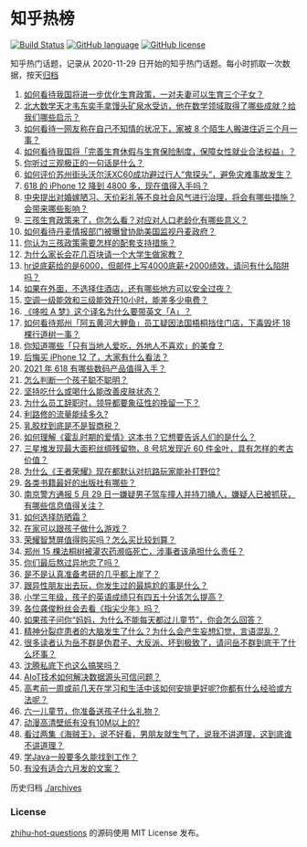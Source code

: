 # 知乎热榜
[![Build Status](https://github.com/ToWeLong/zhihu-hot-questions/workflows/CI/badge.svg)](https://github.com/ToWeLong/zhihu-hot-questions/actions)
[![GitHub language](https://img.shields.io/badge/language-golang-orange.svg)](https://golang.org/)
[![GitHub license](https://img.shields.io/github/license/ToWeLong/zhihu-hot-questions)](https://github.com/ToWeLong/zhihu-hot-questions/blob/main/LICENSE)

知乎热门话题，记录从 2020-11-29 日开始的知乎热门话题。每小时抓取一次数据，按天[归档](./archives)

<!-- BEGIN -->

1. [如何看待我国将进一步优化生育政策，一对夫妻可以生育三个子女？](https://www.zhihu.com/question/462390587)
1. [北大数学天才韦东奕手拿馒头矿泉水受访，他在数学领域取得了哪些成就？给我们哪些启示？](https://www.zhihu.com/question/462169322)
1. [如何看待一网友称在自己不知情的状况下，家被 8 个陌生人搬进住近三个月一事？](https://www.zhihu.com/question/461252891)
1. [如何看待我国将「完善生育休假与生育保险制度，保障女性就业合法权益」？](https://www.zhihu.com/question/462395582)
1. [你听过三观极正的一句话是什么？](https://www.zhihu.com/question/316797926)
1. [如何评价苏州街头沃尔沃XC60成功避过行人“鬼探头”，避免灾难事故发生？](https://www.zhihu.com/question/461921854)
1. [618 的 iPhone 12 降到 4800 多，现在值得入手吗？](https://www.zhihu.com/question/462118314)
1. [中央提出对婚嫁陋习、天价彩礼等不良社会风气进行治理，将会有哪些措施？会带来哪些影响？](https://www.zhihu.com/question/462399146)
1. [三孩生育政策来了，你怎么看？对应对人口老龄化有哪些意义？](https://www.zhihu.com/question/462391662)
1. [如何看待丹麦情报部门被曝曾协助美国监视丹麦政府？](https://www.zhihu.com/question/462342888)
1. [你认为三孩政策需要怎样的配套支持措施？](https://www.zhihu.com/question/462397663)
1. [为什么家长会花几百块请一个大学生做家教？](https://www.zhihu.com/question/290772385)
1. [hr说底薪给的是6000，但邮件上写4000底薪+2000绩效，请问有什么陷阱吗？](https://www.zhihu.com/question/279752230)
1. [如果在外面，不选择住酒店，还有哪些地方可以安全过夜？](https://www.zhihu.com/question/460644032)
1. [空调一级能效和三级能效开10小时，能差多少电费？](https://www.zhihu.com/question/329341284)
1. [《哆啦 A 梦》这个译名为什么要带英文「A」？](https://www.zhihu.com/question/30836738)
1. [如何看待郑州「阿五黄河大鲤鱼」员工疑因法国梧桐挡住门店，下毒毁坏 18 棵行道树一事？](https://www.zhihu.com/question/461978699)
1. [你知道哪些「只有当地人爱吃，外地人不喜欢」的美食？](https://www.zhihu.com/question/461730414)
1. [后悔买 iPhone 12 了，大家有什么看法？](https://www.zhihu.com/question/445160711)
1. [2021 年 618 有哪些数码产品值得入手？](https://www.zhihu.com/question/458701072)
1. [怎么判断一个孩子聪不聪明？](https://www.zhihu.com/question/460441961)
1. [坚持吃什么或喝什么能改善皮肤状态？](https://www.zhihu.com/question/284643508)
1. [为什么员工辞职时，领导都要象征性的挽留一下？](https://www.zhihu.com/question/459351020)
1. [利路修的流量能续多久?](https://www.zhihu.com/question/461929162)
1. [乳胶枕到底是不是智商税？](https://www.zhihu.com/question/419436850)
1. [如何理解《霍乱时期的爱情》这本书？它想要告诉人们的是什么？](https://www.zhihu.com/question/274223889)
1. [三星堆发现最大面积丝绸残留物，8 号坑发现近 60 件金叶，具有怎样的考古价值？](https://www.zhihu.com/question/462198382)
1. [为什么《王者荣耀》现在都默认对抗路玩家能补打野位?](https://www.zhihu.com/question/462063708)
1. [各类书籍最好的出版社有哪些？](https://www.zhihu.com/question/48604500)
1. [南京警方通报 5 月 29 日一嫌疑男子驾车撞人并持刀捅人，嫌疑人已被抓获，有哪些信息值得关注？](https://www.zhihu.com/question/462129219)
1. [如何选择防晒霜？](https://www.zhihu.com/question/23782066)
1. [在家可以跟孩子做什么游戏？](https://www.zhihu.com/question/391201046)
1. [荣耀智慧屏值得购买吗？怎么买比较划算？](https://www.zhihu.com/question/462348216)
1. [郑州 15 棵法桐树被灌农药濒临死亡，涉事者该承担什么责任？](https://www.zhihu.com/question/462006651)
1. [你们最后熬过异地恋了吗？](https://www.zhihu.com/question/364054443)
1. [是不是认真准备考研的几乎都上岸了？](https://www.zhihu.com/question/452073317)
1. [跟异性朋友出去玩，你发生过的最尴尬的事是什么？](https://www.zhihu.com/question/281832872)
1. [小学三年级，孩子的英语成绩只有四五十分该怎么提高？](https://www.zhihu.com/question/460448304)
1. [各位龚俊粉丝会去看《指尖少年》吗？](https://www.zhihu.com/question/456052901)
1. [如果孩子问你“妈妈，为什么不能每天都过儿童节”，你会怎么回答？](https://www.zhihu.com/question/461277051)
1. [精神分裂症患者的大脑发生了什么？为什么会产生妄想幻觉，言语混乱？](https://www.zhihu.com/question/60875758)
1. [很多读者认为岳不群是伪君子、大反派、坏到极致了，请问岳不群到底干了什么坏事？](https://www.zhihu.com/question/328943013)
1. [沈腾私底下也这么搞笑吗？](https://www.zhihu.com/question/449715891)
1. [AIoT技术如何解决数据源头可信问题？](https://www.zhihu.com/question/458050308)
1. [高考前一周或前几天在学习和生活中该如何安排更好呢?你都有什么经验或方法呢？](https://www.zhihu.com/question/325968362)
1. [六一儿童节，你准备送孩子什么礼物？](https://www.zhihu.com/question/461832629)
1. [动漫高清壁纸有没有10M以上的?](https://www.zhihu.com/question/455500433)
1. [看过两集《海贼王》，说不好看，男朋友就生气了，说我不讲道理，这到底谁不讲道理？](https://www.zhihu.com/question/461150774)
1. [学Java一般要多久能找到工作？](https://www.zhihu.com/question/456145745)
1. [有没有适合六月发的文案？](https://www.zhihu.com/question/461809031)

<!-- END -->

历史归档 [./archives](./archives)


### License
[zhihu-hot-questions](https://github.com/towelong/zhihu-hot-questions) 的源码使用 MIT License 发布。